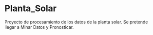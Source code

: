 # Planta_Solar
Proyecto de procesamiento de los datos de la planta solar.
Se pretende llegar a Minar Datos y Pronosticar.
